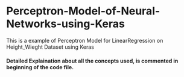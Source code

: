 # Perceptron-Model-of-Neural-Networks-using-Keras
This is a example of Perceptron Model for LinearRegression  on Height_Wieght Dataset using Keras
#### Detailed Explaination about all the concepts used, is commented in beginning of the code file.
